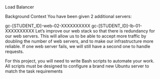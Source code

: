 Load Balancer

Background Context
You have been given 2 additional servers:

gc-[STUDENT_ID]-web-02-XXXXXXXXXX
gc-[STUDENT_ID]-lb-01-XXXXXXXXXX
Let’s improve our web stack so that there is redundancy for our web servers.
This will allow us to be able to accept more traffic by doubling the number 
of web servers, and to make our infrastructure more reliable. 
If one web server fails, we will still have a second one to handle requests.

For this project, you will need to write Bash scripts to automate your work. 
All scripts must be designed to configure a brand new Ubuntu server to match 
the task requirements
